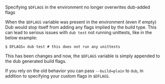 Specifying `$DFLAGS` in the environment no longer overwrites dub-added flags

When the `$DFLAGS` variable was present in the environment (even if
empty) Dub would stop itself from adding any flags implied by the
build type. This can lead to serious issues with `dub test` not
running unittests, like in the below example:

```
$ DFLAGS= dub test # this does not run any unittests
```

This has been changes and now, the `$DFLAGS` variable is simply
appended to the dub generated build flags.

If you rely on the old behavior you can pass `--build=plain` to `dub`,
in addition to specifying your custom flags in `$DFLAGS`.
